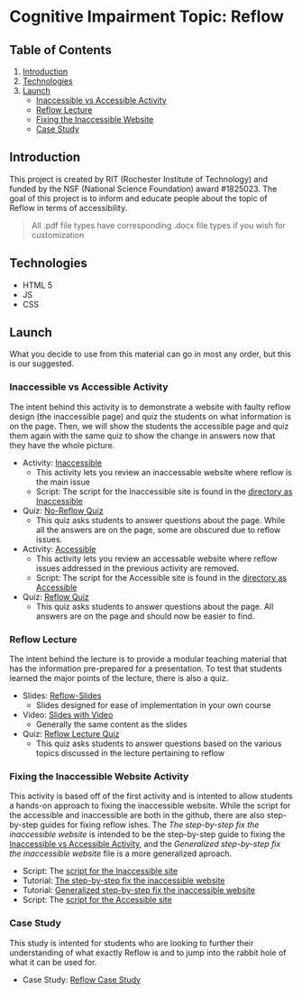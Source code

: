 # Cognitive Impairment Topic: Reflow

## Table of Contents

1. [Introduction](#Introduction)
2. [Technologies](#Technologies)
3. [Launch](#Launch)
   - [Inaccessible vs Accessible Activity](#Inaccessible-vs-Accessible-Activity)
   - [Reflow Lecture](#Reflow-Lecture)
   - [Fixing the Inaccessible Website](#Fixing-the-Inaccessible-Website-Activity)
   - [Case Study](#Case-Study)

## Introduction

This project is created by RIT (Rochester Institute of Technology) and funded by the NSF (National Science Foundation) award #1825023. The goal of this project is to inform and educate people about the topic of Reflow in terms of accessibility.

> All .pdf file types have corresponding .docx file types if you wish for customization

## Technologies

- HTML 5
- JS
- CSS

## Launch

What you decide to use from this material can go in most any order, but this is our suggested.

### Inaccessible vs Accessible Activity

The intent behind this activity is to demonstrate a website with faulty reflow design (the inaccessible page) and quiz the students on what information is on the page. Then, we will show the students the accessible page and quiz them again with the same quiz to show the change in answers now that they have the whole picture.

- Activity: [Inaccessible](https://teaching-accessibility.github.io/ReflowCC/Inaccessible/)
  - This activity lets you review an inaccessable website where reflow is the main issue
  - Script: The script for the Inaccessible site is found in the [directory as Inaccessible](Activity/Inaccessible)
- Quiz: [No-Reflow Quiz](https://docs.google.com/forms/d/e/1FAIpQLSewwPAUNxfAi01pk-Zrf6rAuHOJQBRGjV5NPA9upT8CBF1Agw/viewform?usp=sf_link)
  - This quiz asks students to answer questions about the page. While all the answers are on the page, some are obscured due to reflow issues.
- Activity: [Accessible](https://teaching-accessibility.github.io/ReflowCC/Accessible/)
  - This activity lets you review an accessable website where reflow issues addressed in the previous activity are removed.
  - Script: The script for the Accessible site is found in the [directory as Accessible](Activity/Accessible)
- Quiz: [Reflow Quiz](https://docs.google.com/forms/d/e/1FAIpQLScA8AsXTVnk3ujFxpI7FBAXUXCCTEDPSEp2ZP5T2zGU2yWc0Q/viewform?usp=sf_link)
  - This quiz asks students to answer questions about the page. All answers are on the page and should now be easier to find.

### Reflow Lecture

The intent behind the lecture is to provide a modular teaching material that has the information pre-prepared for a presentation. To test that students learned the major points of the lecture, there is also a quiz.

- Slides: [Reflow-Slides](Lecture/Cognitive_Impairment_Activity.pptx)
  - Slides designed for ease of implementation in your own course
- Video: [Slides with Video](https://drive.google.com/file/d/1RkeMt8evWKbg09OgKz4GKD2ka7xvpSnu/view?usp=sharing)
  - Generally the same content as the slides
- Quiz: [Reflow Lecture Quiz](https://docs.google.com/forms/d/1hUdHrl87FpNOUdn344dkLbCHCNk7jIs-s0nuOjeDNhc/edit)
  - This quiz asks students to answer questions based on the various topics discussed in the lecture pertaining to reflow

### Fixing the Inaccessible Website Activity

This activity is based off of the first activity and is intented to allow students a hands-on approach to fixing the inaccessible website. While the script for the accessible and inaccessible are both in the github, there are also step-by-step guides for fixing reflow ishes. The _The step-by-step fix the inaccessible website_ is intended to be the step-by-step guide to fixing the [Inaccessible vs Accessible Activity](#Inaccessible-vs-Accessible-Activity), and the _Generalized step-by-step fix the inaccessible website_ file is a more generalized aproach.

- Script: The [script for the Inaccessible site](Activity/Inaccessible)
- Tutorial: [The step-by-step fix the inaccessible website](Activity/Step-by-Step-Fix/Step_by_Step_to_Fix_Inaccessible.pdf)
- Tutorial: [Generalized step-by-step fix the inaccessible website](Activity/Step-by-Step-Fix/Generalized_Step_by_Step_to_Fix_Inaccessible.pdf)
- Script: The [script for the Accessible site](Activity/Accessible)

### Case Study

This study is intented for students who are looking to further their understanding of what exactly Reflow is and to jump into the rabbit hole of what it can be used for.

- Case Study: [Reflow Case Study](Case_Study/Case_Study_on_Reflow.pdf)
